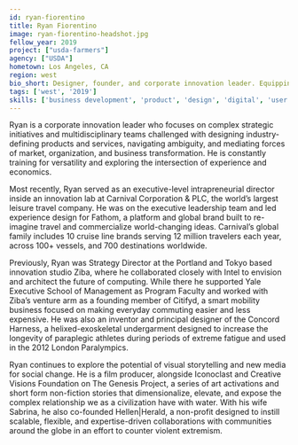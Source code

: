 ```yaml
---
id: ryan-fiorentino
title: Ryan Fiorentino
image: ryan-fiorentino-headshot.jpg
fellow_year: 2019
project: ["usda-farmers"]
agency: ["USDA"]
hometown: Los Angeles, CA
region: west
bio_short: Designer, founder, and corporate innovation leader. Equipping multidisciplinary teams to design industry defining products and services, navigate ambiguity, and mediate forces of market, organization, and business transformation.
tags: ['west', '2019']
skills: ['business development', 'product', 'design', 'digital', 'user experience']
---
```


Ryan is a corporate innovation leader who focuses on complex strategic initiatives and multidisciplinary teams challenged with designing industry-defining products and services, navigating ambiguity, and mediating forces of market, organization, and business transformation. He is constantly training for versatility and exploring the intersection of experience and economics.

Most recently, Ryan served as an executive-level intrapreneurial director inside an innovation lab at Carnival Corporation & PLC, the world’s largest leisure travel company. He was on the executive leadership team and led experience design for Fathom, a platform and global brand built to re-imagine travel and commercialize world-changing ideas. Carnival’s global family includes 10 cruise line brands serving 12 million travelers each year, across 100+ vessels, and 700 destinations worldwide.

Previously, Ryan was Strategy Director at the Portland and Tokyo based innovation studio Ziba, where he collaborated closely with Intel to envision and architect the future of computing. While there he supported Yale Executive School of Management as Program Faculty and worked with Ziba’s venture arm as a founding member of Citifyd, a smart mobility business focused on making everyday commuting easier and less expensive. He was also an inventor and principal designer of the Concord Harness, a helixed-exoskeletal undergarment de­signed to increase the longevity of para­plegic athletes during periods of extreme fatigue and used in the 2012 London Paralympics.

Ryan continues to explore the potential of visual storytelling and new media for social change.  He is a film producer, alongside Iconoclast and Creative Visions Foundation on The Genesis Project, a series of art activations and short form non-fiction stories that dimensionalize, elevate, and expose the complex relationship we as a civilization have with water. With his wife Sabrina, he also co-founded Hellen|Herald, a non-profit designed to instill scalable, flexible, and expertise-driven collaborations with com­munities around the globe in an effort to counter violent extremism.
